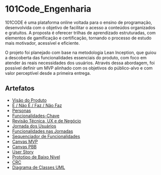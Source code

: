 # 101Code_Engenharia
101CODE é uma plataforma online voltada para o ensino de programação, desenvolvida com o objetivo de facilitar o acesso a conteúdos organizados e gratuitos. A proposta é oferecer trilhas de aprendizado estruturadas, com elementos de gamificação e certificação, tornando o processo de estudo mais motivador, acessível e eficiente.

O projeto foi planejado com base na metodologia Lean Inception, que guiou a descoberta das funcionalidades essenciais do produto, com foco em atender às reais necessidades dos usuários. Através dessa abordagem, foi possível definir um MVP alinhado com os objetivos do público-alvo e com valor perceptível desde a primeira entrega.

## Artefatos

- [Visão do Produto](visao_produto.md)
- [É / Não É / Faz / Não Faz](e_nao_e_faz_nao_faz.md)
- [Personas](personas.md)
- [Funcionalidades-Chave](funcionalidades.md)
- [Revisão Técnica, UX e de Negócio](revisao_ux_negocio.md)
- [Jornada dos Usuários](jornada_usuarios.md)
- [Funcionalidades nas Jornadas](funcionalidades_nas_jornadas.md)
- [Sequenciador de Funcionalidades](sequenciador_funcionalidades.md)
- [Canvas MVP](canvas_mvp.md)
- [Canvas PBB](canvas_pbb.md)
- [User Story](user_story.md)
- [Prototipo de Baixo Nível](Prototipo_BaixoNivel.pdf)
- [CRC](CRC.md)
- [Diagrama de Classes UML](DiagramaDeClasses.pdf)
